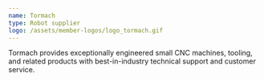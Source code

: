 ```yaml
---
name: Tormach
type: Robot supplier
logo: /assets/member-logos/logo_tormach.gif
---
```

Tormach provides exceptionally engineered small CNC machines, tooling, and related products with best-in-industry technical support and customer service.
